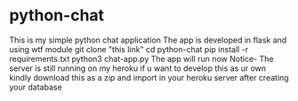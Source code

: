 # python-chat
This is my simple python chat application
The app is developed in flask and using wtf module
git clone "this link"
cd python-chat
pip install -r requirements.txt
python3 chat-app.py
The app will run now
Notice- The server is still running on my heroku if u want to develop this as ur own kindly download this as a zip and 
import in your heroku server after creating your database
